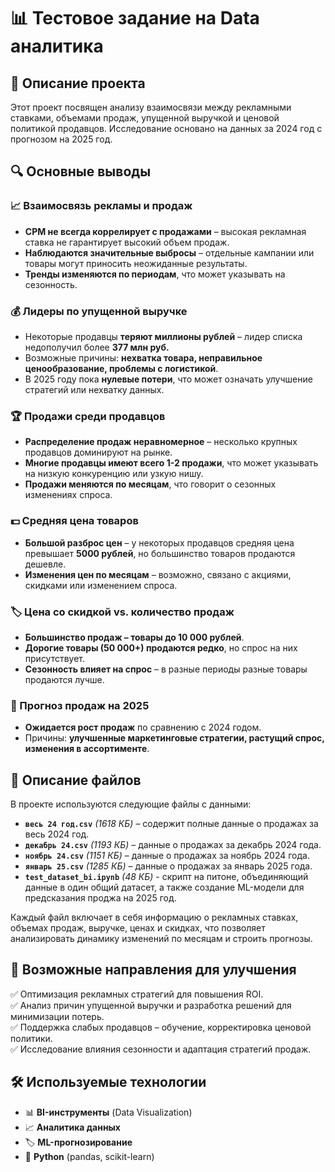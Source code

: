 # 📊 Тестовое задание на Data аналитика  

## 📝 Описание проекта  
Этот проект посвящен анализу взаимосвязи между рекламными ставками, объемами продаж, упущенной выручкой и ценовой политикой продавцов. Исследование основано на данных за 2024 год с прогнозом на 2025 год.

## 🔍 Основные выводы  

### 📈 Взаимосвязь рекламы и продаж  
- **CPM не всегда коррелирует с продажами** – высокая рекламная ставка не гарантирует высокий объем продаж.  
- **Наблюдаются значительные выбросы** – отдельные кампании или товары могут приносить неожиданные результаты.  
- **Тренды изменяются по периодам**, что может указывать на сезонность.  

### 💰 Лидеры по упущенной выручке  
- Некоторые продавцы **теряют миллионы рублей** – лидер списка недополучил более **377 млн руб.**  
- Возможные причины: **нехватка товара, неправильное ценообразование, проблемы с логистикой**.  
- В 2025 году пока **нулевые потери**, что может означать улучшение стратегий или нехватку данных.  

### 🏆 Продажи среди продавцов  
- **Распределение продаж неравномерное** – несколько крупных продавцов доминируют на рынке.  
- **Многие продавцы имеют всего 1-2 продажи**, что может указывать на низкую конкуренцию или узкую нишу.  
- **Продажи меняются по месяцам**, что говорит о сезонных изменениях спроса.  

### 💵 Средняя цена товаров  
- **Большой разброс цен** – у некоторых продавцов средняя цена превышает **5000 рублей**, но большинство товаров продаются дешевле.  
- **Изменения цен по месяцам** – возможно, связано с акциями, скидками или изменением спроса.  

### 🏷️ Цена со скидкой vs. количество продаж  
- **Большинство продаж – товары до 10 000 рублей**.  
- **Дорогие товары (50 000+) продаются редко**, но спрос на них присутствует.  
- **Сезонность влияет на спрос** – в разные периоды разные товары продаются лучше.  

### 🔮 Прогноз продаж на 2025  
- **Ожидается рост продаж** по сравнению с 2024 годом.  
- Причины: **улучшенные маркетинговые стратегии, растущий спрос, изменения в ассортименте**.  

## 📂 Описание файлов  
В проекте используются следующие файлы с данными:  

- **`весь 24 год.csv`** *(1618 КБ)* – содержит полные данные о продажах за весь 2024 год.  
- **`декабрь 24.csv`** *(1193 КБ)* – данные о продажах за декабрь 2024 года.  
- **`ноябрь 24.csv`** *(1151 КБ)* – данные о продажах за ноябрь 2024 года.  
- **`январь 25.csv`** *(1285 КБ)* – данные о продажах за январь 2025 года.  
- **`test_dataset_bi.ipynb`** *(48 КБ)* - скрипт на питоне, объединяющий данные в один общий датасет, а также создание ML-модели для предсказания проджа на 2025 год.

Каждый файл включает в себя информацию о рекламных ставках, объемах продаж, выручке, ценах и скидках, что позволяет анализировать динамику изменений по месяцам и строить прогнозы.  

## 📌 Возможные направления для улучшения  
✅ Оптимизация рекламных стратегий для повышения ROI.  
✅ Анализ причин упущенной выручки и разработка решений для минимизации потерь.  
✅ Поддержка слабых продавцов – обучение, корректировка ценовой политики.  
✅ Исследование влияния сезонности и адаптация стратегий продаж.  

## 🛠 Используемые технологии  
- 📊 **BI-инструменты** (Data Visualization)  
- 📈 **Аналитика данных**  
- 🏷️ **ML-прогнозирование**  
- 🐍 **Python** (pandas, scikit-learn)  

